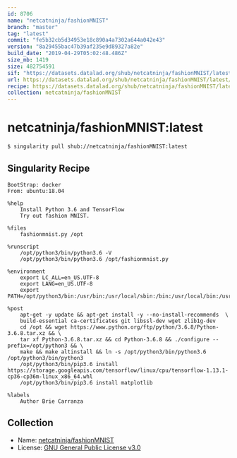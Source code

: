 ```yaml
---
id: 8706
name: "netcatninja/fashionMNIST"
branch: "master"
tag: "latest"
commit: "fe5b32cb5d34953e18c890a4a7302a644a042e43"
version: "8a29455bac47b39af235e9d89327a82e"
build_date: "2019-04-29T05:02:48.486Z"
size_mb: 1419
size: 482754591
sif: "https://datasets.datalad.org/shub/netcatninja/fashionMNIST/latest/2019-04-29-fe5b32cb-8a29455b/8a29455bac47b39af235e9d89327a82e.simg"
url: https://datasets.datalad.org/shub/netcatninja/fashionMNIST/latest/2019-04-29-fe5b32cb-8a29455b/
recipe: https://datasets.datalad.org/shub/netcatninja/fashionMNIST/latest/2019-04-29-fe5b32cb-8a29455b/Singularity
collection: netcatninja/fashionMNIST
---
```


# netcatninja/fashionMNIST:latest

```bash
$ singularity pull shub://netcatninja/fashionMNIST:latest
```

## Singularity Recipe

```singularity
BootStrap: docker
From: ubuntu:18.04

%help
    Install Python 3.6 and TensorFlow
    Try out fashion MNIST.

%files
    fashionmnist.py /opt

%runscript
    /opt/python3/bin/python3.6 -V
    /opt/python3/bin/python3.6 /opt/fashionmnist.py
    
%environment
    export LC_ALL=en_US.UTF-8
    export LANG=en_US.UTF-8
    export PATH=/opt/python3/bin:/usr/bin:/usr/local/sbin:/bin:/usr/local/bin:/usr/sbin:/sbin

%post
    apt-get -y update && apt-get install -y --no-install-recommends  \
    build-essential ca-certificates git libssl-dev wget zlib1g-dev
    cd /opt && wget https://www.python.org/ftp/python/3.6.8/Python-3.6.8.tar.xz && \
    tar xf Python-3.6.8.tar.xz && cd Python-3.6.8 && ./configure --prefix=/opt/python3 && \
    make && make altinstall && ln -s /opt/python3/bin/python3.6 /opt/python3/bin/python3
    /opt/python3/bin/pip3.6 install https://storage.googleapis.com/tensorflow/linux/cpu/tensorflow-1.13.1-cp36-cp36m-linux_x86_64.whl
    /opt/python3/bin/pip3.6 install matplotlib

%labels
    Author Brie Carranza
```

## Collection

 - Name: [netcatninja/fashionMNIST](https://github.com/netcatninja/fashionMNIST)
 - License: [GNU General Public License v3.0](https://api.github.com/licenses/gpl-3.0)


